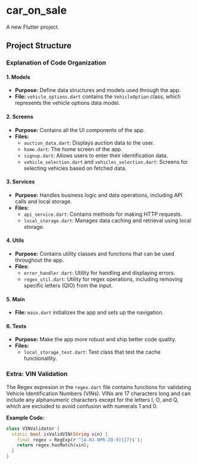 # car_on_sale

A new Flutter project.

## Project Structure

### Explanation of Code Organization

#### 1. Models
- **Purpose:** Define data structures and models used through the app.
- **File:** `vehicle_options.dart` contains the `VehicleOption` class, which represents the vehicle options data model.

#### 2. Screens
- **Purpose:** Contains all the UI components of the app.
- **Files:**
  - `auction_data.dart`: Displays auction data to the user.
  - `home.dart`: The home screen of the app.
  - `signup.dart`: Allows users to enter their identification data.
  - `vehicle_selection.dart` and `vehicles_selection.dart`: Screens for selecting vehicles based on fetched data.

#### 3. Services
- **Purpose:** Handles business logic and data operations, including API calls and local storage.
- **Files:**
  - `api_service.dart`: Contains methods for making HTTP requests.
  - `local_storage.dart`: Manages data caching and retrieval using local storage.

#### 4. Utils
- **Purpose:** Contains utility classes and functions that can be used throughout the app.
- **Files:**
  - `error_handler.dart`: Utility for handling and displaying errors.
  - `regex_util.dart`: Utility for regex operations, including removing specific letters (QIO) from the input.

#### 5. Main
- **File:** `main.dart` initializes the app and sets up the navigation.

#### 6. Tests
- **Purpose:** Make the app more robust and ship better code quality.
- **Files:**
  - `local_storage_test.dart`: Test class that test the cache functionallity.

### Extra: VIN Validation

The Regex expresion in the `regex.dart` file contains functions for validating Vehicle Identification Numbers (VINs). VINs are 17 characters long and can include any alphanumeric characters except for the letters I, O, and Q, which are excluded to avoid confusion with numerals 1 and 0.

**Example Code:**

```dart
class VINValidator {
  static bool isValidVIN(String vin) {
    final regex = RegExp(r'^[A-HJ-NPR-Z0-9]{17}$');
    return regex.hasMatch(vin);
  }
}
```


